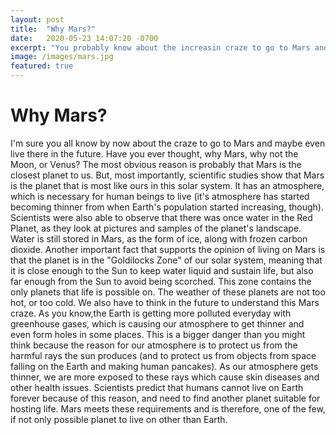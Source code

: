 ```yaml
---
layout: post
title:  "Why Mars?"
date:   2020-05-23 14:07:20 -0700
excerpt: "You probably know about the increasin craze to go to Mars and possibly even live there in the future. Did you ever think, why Mars? Why not any other planet, or the Moon? Find out the reason for the Mars Craze with this article."
image: /images/mars.jpg
featured: true
---
```

# Why Mars?

I'm sure you all know by now about the craze to go to Mars and maybe even live there in the future. Have you ever thought, why Mars, why not the Moon, or Venus? The most obvious reason is probably that Mars is the closest planet to us. But, most importantly, scientific studies show that Mars is the planet that is most like ours in this solar system. It has an atmosphere, which is necessary for human beings to live (it's atmosphere has started becoming thinner from when Earth's population started increasing, though). Scientists were also able to observe that there was once water in the Red Planet, as they look at pictures and samples of the planet's landscape. Water is still stored in Mars, as the form of ice, along with frozen carbon dioxide. Another important fact that supports the opinion of living on Mars is that the planet is in the "Goldilocks Zone" of our solar system, meaning that it is close enough to the Sun to keep water liquid and sustain life, but also far enough from the Sun to avoid being scorched. This zone contains the only planets that life is possible on. The weather of these planets are not too hot, or too cold. We also have to think in the future to understand this Mars craze. As you know,the Earth is getting more polluted everyday with greenhouse gases, which is causing our atmosphere to get thinner and even form holes in some places. This is a bigger danger than you might think because the reason for our atmosphere is to protect us from the harmful rays the sun produces (and to protect us from objects from space falling on the Earth and making human pancakes). As our atmosphere gets thinner, we are more exposed to these rays which cause skin diseases and other health issues. Scientists predict that humans cannot live on Earth forever because of this reason, and need to find another planet suitable for hosting life. Mars meets these requirements and is therefore, one of the few, if not only possible planet to live on other than Earth.